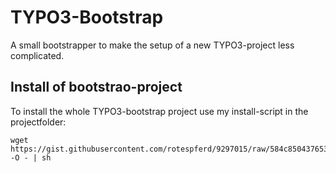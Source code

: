 # TYPO3-Bootstrap

A small bootstrapper to make the setup of a new TYPO3-project less complicated.

## Install of bootstrao-project
To install the whole TYPO3-bootstrap project use my install-script in the projectfolder:
```
wget https://gist.githubusercontent.com/rotespferd/9297015/raw/584c850437653dbd0fe818fc2576021b289088b8/install.sh -O - | sh
```